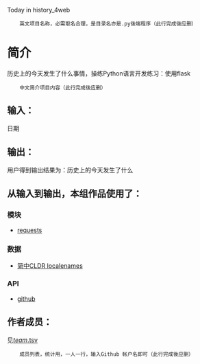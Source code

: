 Today in history_4web


		英文项目名称，必需取名合理，是目录名亦是.py後端程序（此行完成後应删）
# 简介 
历史上的今天发生了什么事情，操练Python语言开发练习：使用flask


		中文简介项目内容（此行完成後应删）

## 输入：
日期
## 输出：
用户得到输出结果为：历史上的今天发生了什么
## 从输入到输出，本组作品使用了：
### 模块
* [requests](http://api.juheapi.com/japi/toh?key=1a21b2aace47c4fc71c446f7b025fe47&v=1.0&month=11&day=1)

### 数据
* [简中CLDR localenames](https://github.com/unicode-cldr/cldr-localenames-modern/blob/master/main/zh-Hans/territories.json)
### API
* [github](https://api.github.com/)

## 作者成员：
见[_team_.tsv](_team_/_team_.tsv)


		成员列表，统计用，一人一行，输入Github 帐户名即可（此行完成後应删）
